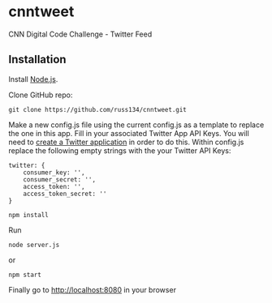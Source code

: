 # cnntweet
CNN Digital Code Challenge - Twitter Feed


Installation
----

Install [Node.js](http://nodejs.org/).

Clone GitHub repo:

```
git clone https://github.com/russ134/cnntweet.git
```
Make a new config.js file using the current config.js as a template to replace the one in this app. Fill in your associated Twitter App API Keys. You will need to [create a Twitter application](https://apps.twitter.com/) in order to do this. Within config.js replace the following empty strings with the your Twitter API Keys:

```
twitter: {
	consumer_key: '',
	consumer_secret: '',
	access_token: '',
	access_token_secret: ''
}
``` 

```
npm install 
```

Run

```
node server.js
```

or

```
npm start
```

Finally go to [http://localhost:8080](http://localhost:8080) in your browser